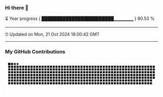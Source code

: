 ### Hi there 👋

⏳ Year progress { ████████████████████████▁▁▁▁▁▁ } 80.53 %

---

⏰ Updated on Mon, 21 Oct 2024 18:00:42 GMT

---
### My GitHub Contributions

<picture>
  <source media="(prefers-color-scheme: dark)" srcset="https://raw.githubusercontent.com/AxyLm/axylm/output/github-contribution-grid-snake-dark.svg">
  <source media="(prefers-color-scheme: light)" srcset="https://raw.githubusercontent.com/AxyLm/axylm/output/github-contribution-grid-snake.svg">
  <img alt="github contribution grid snake animation" src="https://raw.githubusercontent.com/AxyLm/axylm/output/github-contribution-grid-snake.svg">
</picture>


